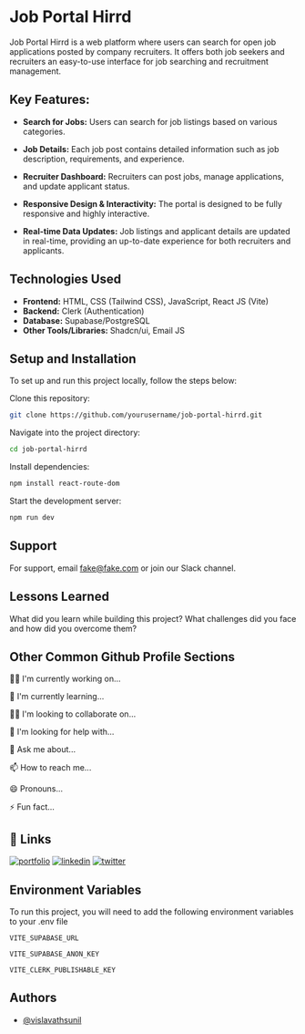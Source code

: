 
# Job Portal Hirrd

Job Portal Hirrd is a web platform where users can search for open job applications posted by company recruiters. It offers both job seekers and recruiters an easy-to-use interface for job searching and recruitment management.


## Key Features:

- **Search for Jobs:** Users can search for job listings based on various categories.

- **Job Details:** Each job post contains detailed information such as job description, requirements, and experience.

- **Recruiter Dashboard:** Recruiters can post jobs, manage applications, and update applicant status.
- **Responsive Design & Interactivity:** The portal is designed to be fully responsive and highly interactive.
- **Real-time Data Updates:** Job listings and applicant details are updated in real-time, providing an up-to-date experience for both recruiters and applicants.


## Technologies Used

- **Frontend:** HTML, CSS (Tailwind CSS), JavaScript, React JS (Vite)
- **Backend:** Clerk (Authentication)
- **Database:** Supabase/PostgreSQL
- **Other Tools/Libraries:** Shadcn/ui, Email JS


## Setup and Installation 
  
To set up and run this project locally, follow the steps below:

Clone this repository:
```bash
git clone https://github.com/yourusername/job-portal-hirrd.git

```
Navigate into the project directory:
```bash
cd job-portal-hirrd

```
Install dependencies:
```bash
npm install react-route-dom 
```
Start the development server:
```bash
npm run dev

```


## Support

For support, email fake@fake.com or join our Slack channel.


## Lessons Learned

What did you learn while building this project? What challenges did you face and how did you overcome them?


## Other Common Github Profile Sections
👩‍💻 I'm currently working on...

🧠 I'm currently learning...

👯‍♀️ I'm looking to collaborate on...

🤔 I'm looking for help with...

💬 Ask me about...

📫 How to reach me...

😄 Pronouns...

⚡️ Fun fact...


## 🔗 Links
[![portfolio](https://img.shields.io/badge/my_portfolio-000?style=for-the-badge&logo=ko-fi&logoColor=white)](https://katherineoelsner.com/)
[![linkedin](https://img.shields.io/badge/linkedin-0A66C2?style=for-the-badge&logo=linkedin&logoColor=white)](https://www.linkedin.com/in/sunil2004/)
[![twitter](https://img.shields.io/badge/twitter-1DA1F2?style=for-the-badge&logo=twitter&logoColor=white)](https://twitter.com/)


## Environment Variables

To run this project, you will need to add the following environment variables to your .env file

`VITE_SUPABASE_URL`

`VITE_SUPABASE_ANON_KEY`

`VITE_CLERK_PUBLISHABLE_KEY`


## Authors

- [@vislavathsunil](https://github.com/Vislavathsunil)

